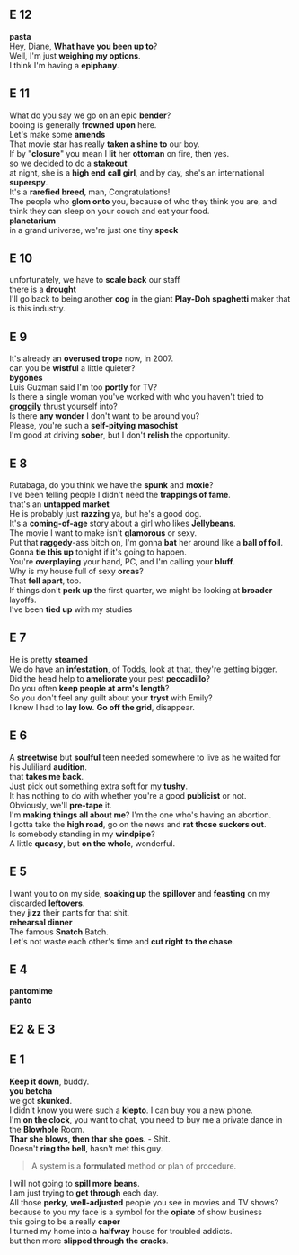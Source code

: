 

## E 12   
**pasta**  
Hey, Diane, **What have you been up to**?  
Well, I'm just **weighing my options**.  
I think I'm having a **epiphany**.  

## E 11 
What do you say we go on an epic **bender**?  
booing is generally **frowned upon** here.  
Let's make some **amends**  
That movie star has really **taken a shine to** our boy.  
If by "**closure**" you mean I **lit** her **ottoman** on fire, then yes.  
so we decided to do a **stakeout**  
at night, she is a **high end** **call girl**, and by day, she's an international **superspy**.    
It's a **rarefied breed**, man, Congratulations!  
The people who **glom onto** you, because of who they think you are, and think they can sleep on your couch and eat your food.  
**planetarium**  
in a grand universe, we're just one tiny **speck** 

## E 10 
unfortunately, we have to **scale back** our staff  
there is a **drought**  
I'll go back to being another **cog** in the giant **Play-Doh** **spaghetti** maker that is this industry.  


## E 9 
It's already an **overused** **trope** now, in 2007.  
can you be **wistful** a little quieter?  
**bygones**  
Luis Guzman said I'm too **portly** for TV?  
Is there a single woman you've worked with who you haven't tried to **groggily** thrust yourself into?  
Is there **any wonder** I don't want to be around you?  
Please, you're such a **self-pitying** **masochist**  
I'm good at driving **sober**, but I don't **relish** the opportunity.  

## E 8 
Rutabaga, do you think we have the **spunk** and **moxie**?  
I've been telling people I didn't need the **trappings of fame**.  
that's an **untapped market**  
He is probably just **razzing** ya, but he's a good dog.  
It's a **coming-of-age** story about a girl who likes **Jellybeans**.  
The movie I want to make isn't **glamorous** or sexy.  
Put that **raggedy**-ass bitch on, I'm gonna **bat** her around like a **ball of foil**.  
Gonna **tie this up** tonight if it's going to happen.  
You're **overplaying** your hand, PC, and I'm calling your **bluff**.  
Why is my house full of sexy **orcas**?  
That **fell apart**, too.  
If things don't **perk up** the first quarter, we might be looking at **broader** layoffs.  
I've been **tied up** with my studies

## E 7 
He is pretty **steamed**  
We do have an **infestation**, of Todds, look at that, they're getting bigger.  
Did the head help to **ameliorate** your pest **peccadillo**?  
Do you often **keep people at arm's length**?  
So you don't feel any guilt about your **tryst** with Emily?  
I knew I had to **lay low**. **Go off the grid**, disappear.  

## E 6 
A **streetwise** but **soulful** teen needed somewhere to live as he waited for his Juliliard **audition**.  
that **takes me back**.  
Just pick out something extra soft for my **tushy**.  
It has nothing to do with whether you're a good **publicist** or not.  
Obviously, we'll **pre-tape** it.  
I'm **making things all about me**? I'm the one who's having an abortion.  
I gotta take the **high road**, go on the news and **rat those suckers out**.  
Is somebody standing in my **windpipe**?  
A little **queasy**, but **on the whole**, wonderful.  

## E 5 
I want you to on my side, **soaking up** the **spillover** and **feasting** on my discarded **leftovers**.  
they **jizz** their pants for that shit.  
**rehearsal dinner**  
The famous **Snatch** Batch.  
Let's not waste each other's time and **cut right to the chase**.  

## E 4 
**pantomime**   
**panto**  

## E2 & E 3 

## E 1 
**Keep it down**, buddy.  
**you betcha**  
we got **skunked**.  
I didn't know you were such a **klepto**. I can buy you a new phone.  
I'm **on the clock**, you want to chat, you need to buy me a private dance in the **Blowhole** Room.  
**Thar she blows, then thar she goes**. - Shit.  
Doesn't **ring the bell**, hasn't met this guy.  
> A system is a **formulated** method or plan of procedure.  

I will not going to **spill more beans**.  
I am just trying to **get through** each day.  
All those **perky**, **well-adjusted** people you see in movies and TV shows?  
because to you my face is a symbol for the **opiate** of show business  
this going to be a really **caper**  
I turned my home into a **halfway** house for troubled addicts.  
but then more **slipped through the cracks**.  


